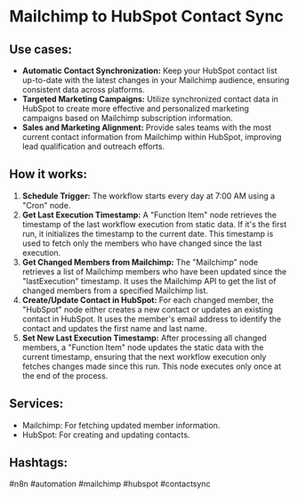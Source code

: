# Mailchimp to HubSpot Contact Sync

## Use cases:

- **Automatic Contact Synchronization:** Keep your HubSpot contact list up-to-date with the latest changes in your Mailchimp audience, ensuring consistent data across platforms.
- **Targeted Marketing Campaigns:** Utilize synchronized contact data in HubSpot to create more effective and personalized marketing campaigns based on Mailchimp subscription information.
- **Sales and Marketing Alignment:** Provide sales teams with the most current contact information from Mailchimp within HubSpot, improving lead qualification and outreach efforts.

## How it works:

1.  **Schedule Trigger:** The workflow starts every day at 7:00 AM using a "Cron" node.
2.  **Get Last Execution Timestamp:** A "Function Item" node retrieves the timestamp of the last workflow execution from static data. If it's the first run, it initializes the timestamp to the current date. This timestamp is used to fetch only the members who have changed since the last execution.
3.  **Get Changed Members from Mailchimp:** The "Mailchimp" node retrieves a list of Mailchimp members who have been updated since the "lastExecution" timestamp. It uses the Mailchimp API to get the list of changed members from a specified Mailchimp list.
4.  **Create/Update Contact in HubSpot:** For each changed member, the "HubSpot" node either creates a new contact or updates an existing contact in HubSpot. It uses the member's email address to identify the contact and updates the first name and last name.
5.  **Set New Last Execution Timestamp:** After processing all changed members, a "Function Item" node updates the static data with the current timestamp, ensuring that the next workflow execution only fetches changes made since this run. This node executes only once at the end of the process.

## Services:

-   Mailchimp: For fetching updated member information.
-   HubSpot: For creating and updating contacts.

## Hashtags:

#n8n #automation #mailchimp #hubspot #contactsync
